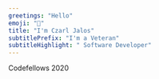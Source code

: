 ```yaml
---
greetings: "Hello"
emoji: "👋"
title: "I'm Czarl Jalos"
subtitlePrefix: "I'm a Veteran"
subtitleHighlight: " Software Developer"
---
```


Codefellows 2020